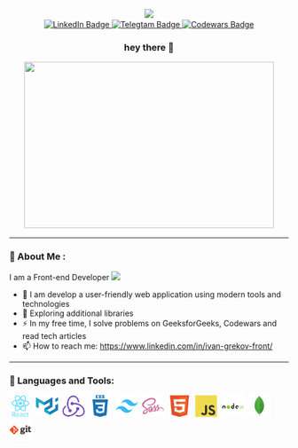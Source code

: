 <div id="header" align="center">
  <img src="https://media.giphy.com/media/v1.Y2lkPTc5MGI3NjExMTcyNjdiZTVkZjJmYmI2NDM1OGZlODVhN2IzNmMwMzVjNDdkODkzMCZjdD1z/M9gbBd9nbDrOTu1Mqx/giphy.gif" width="100"/>
  <div id="badges">
  <a href="https://www.linkedin.com/in/ivan-grekov-front/">
    <img src="https://img.icons8.com/color/48/null/linkedin.png" alt="LinkedIn Badge"/>
  </a>
  <a href="https://t.me/ivan_grekovv">
    <img src="https://img.icons8.com/color/48/null/telegram-app--v1.png" alt="Telegtam Badge"/>
  </a>
  <a href="https://www.codewars.com/users/rsschool_b32f3f09118c091c">
    <img src="https://img.icons8.com/fluency/48/null/codewars.png" alt="Codewars Badge"/>
  </a>
</div>
<h3>hey there 👋</h3>
  <div align="center">
  <img src="https://media.giphy.com/media/v1.Y2lkPTc5MGI3NjExNGFiMDRjZGE0YTUzZDBhMDQ1MzBiZWZmNjA0ZDZhYjUxMTVhZmVlMiZjdD1n/dWesBcTLavkZuG35MI/giphy.gif" width="450" height="300"/>
  </div>
</div>

---

### :man: About Me :
I am a Front-end Developer <img src="https://media.giphy.com/media/WUlplcMpOCEmTGBtBW/giphy.gif" width="30">
- 🔭 I am develop a user-friendly web application using modern tools and technologies
- 🌱 Exploring additional libraries
- ⚡ In my free time, I solve problems on GeeksforGeeks, Codewars and read tech articles
- 📫 How to reach me: https://www.linkedin.com/in/ivan-grekov-front/

---
### 🔨 Languages and Tools:
<div>
  <img src="https://github.com/devicons/devicon/blob/master/icons/react/react-original-wordmark.svg" title="React" alt="React" width="40" height="40"/>&nbsp;
  <img src="https://github.com/devicons/devicon/blob/master/icons/materialui/materialui-original.svg" title="Material UI" alt="Material UI" width="40" height="40"/>&nbsp;
  <img src="https://github.com/devicons/devicon/blob/master/icons/redux/redux-original.svg" title="Redux" alt="Redux " width="40" height="40"/>&nbsp;
  <img src="https://github.com/devicons/devicon/blob/master/icons/css3/css3-plain-wordmark.svg"  title="CSS3" alt="CSS" width="40" height="40"/>&nbsp;
  <img src="https://raw.githubusercontent.com/devicons/devicon/1119b9f84c0290e0f0b38982099a2bd027a48bf1/icons/tailwindcss/tailwindcss-plain.svg"  title="Tailwind" alt="Tailwind" width="40" height="40"/>&nbsp;
  <img src="https://raw.githubusercontent.com/devicons/devicon/1119b9f84c0290e0f0b38982099a2bd027a48bf1/icons/sass/sass-original.svg"  title="Sass" alt="Sass" width="40" height="40"/>&nbsp;
  <img src="https://github.com/devicons/devicon/blob/master/icons/html5/html5-original.svg" title="HTML5" alt="HTML" width="40" height="40"/>&nbsp;
  <img src="https://github.com/devicons/devicon/blob/master/icons/javascript/javascript-original.svg" title="JavaScript" alt="JavaScript" width="40" height="40"/>&nbsp;
  <img src="https://github.com/devicons/devicon/blob/master/icons/nodejs/nodejs-original-wordmark.svg" title="NodeJS" alt="NodeJS" width="40" height="40"/>&nbsp;
  <img src="https://raw.githubusercontent.com/devicons/devicon/1119b9f84c0290e0f0b38982099a2bd027a48bf1/icons/mongodb/mongodb-original.svg" title="MongoDB" alt="MongoDB" width="40" height="40"/>&nbsp;
  <img src="https://github.com/devicons/devicon/blob/master/icons/git/git-original-wordmark.svg" title="Git" **alt="Git" width="40" height="40"/>
</div>



<!--
**ivan-grekov/ivan-grekov** is a ✨ _special_ ✨ repository because its `README.md` (this file) appears on your GitHub profile.

Here are some ideas to get you started:

- 🔭 I’m currently working on ...
- 🌱 I’m currently learning ...
- 👯 I’m looking to collaborate on ...
- 🤔 I’m looking for help with ...
- 💬 Ask me about ...
- 📫 How to reach me: ...
- 😄 Pronouns: ...
- ⚡ Fun fact: ...
-->
